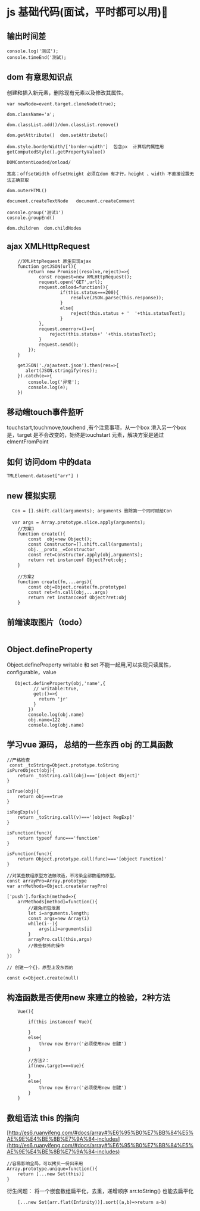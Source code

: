 # js 基础代码(面试，平时都可以用):rocket:

## 输出时间差
```
console.log('测试');
console.timeEnd('测试);
```
## dom 有意思知识点
创建和插入新元素，删除现有元素以及修改其属性。
```
var newNode=event.target.cloneNode(true);

dom.className='a';

dom.classList.add()/dom.classList.remove()

dom.getAttribute()  dom.setAttribute()

dom.style.borderWidth/['border-width']  包含px  计算后的属性用 getComputedStyle().getPropertyValue()

DOMContentLoaded/onload/

宽高：offsetWidth offsetHeight 必须在dom 有才行，height 、width 不直接设置无法正确获取

dom.outerHTML()

document.createTextNode   document.createComment

console.group('测试1')
cosnole.groupEnd()

dom.children  dom.childNodes 

```

## ajax XMLHttpRequest 

```
    //XMLHttpRequest 原生实现ajax
    function getJSON(url){
        return new Promise((resolve,reject)=>{
            const request=new XMLHttpRequest();
            request.open('GET',url);
            request.onload=function(){
                    if(this.status===200){
                        resolve(JSON.parse(this.response));
                    }
                    else{
                        reject(this.status + '  '+this.statusText);
                    }
            },
            request.onerror=()=>{
                reject(this.status+' '+this.statusText);
            }
            request.send();
        });
    }

    getJSON('./ajaxtest.json').then(res=>{
       alert(JSON.stringify(res));
    }).catch(e=>{
        console.log('异常');
        console.log(e);
    })

```

## 移动端touch事件监听

touchstart,touchmove,touchend ,有个注意事项，从一个box 滑入另一个box 是，target 是不会改变的，始终是touchstart 元素，解决方案是通过elmentFromPoint


## 如何 访问dom 中的data

```
TMLElement.dataset["arr"] ) 
```

## new 模拟实现

```
  Con = [].shift.call(arguments); arguments 删除第一个同时赋给Con

  var args = Array.prototype.slice.apply(arguments);　
    //方案1
    function create(){
        const  obj=new Object();
        const Constructor=[].shift.call(arguments);
        obj.__proto__=Constructor
        const ret=Constructor.apply(obj,arguments);
        return ret instanceof Object?ret:obj;
    }

    //方案2
    function create(fn,...args){
        const obj=Object.create(fn.prototype)
        const ret=fn.call(obj,...args)
        return ret instancceof Object?ret:obj 
    }

```

## 前端读取图片（todo）

```
```
## Object.defineProperty

Object.defineProperty writable 和 set 不能一起用,可以实现只读属性，configurable，value

```
   Object.defineProperty(obj,'name',{
          // writable:true,
          get:()=>{
            return 'jr'
          }
        })
        console.log(obj.name)
        obj.name=122
        console.log(obj.name)
```

## 学习vue 源码， 总结的一些东西 obj 的工具函数

```
//严格检查
 const _toString=Object.prototype.toString
isPureObject(obj){
    return _toString.call(obj)==='[object Object]'
}

isTrue(obj){
    return obj===true
}

isRegExp(v){
    return _toString.call(v)==='[object RegExp]'
}

isFunction(func){
    return typeof func==='function'
}

isFunction(func){
    return Object.prototype.call(func)==='[object Function]'
}

//对某些数组原型方法做改造，不污染全部数组的原型。
const arrayPro=Array.prototype
var arrMethods=Object.create(arrayPro)

['push'].forEach(method=>{
    arrMethods[method]=function(){
        //避免闭包泄漏
        let i=arguments.length;
        const args=new Array(i)
        while(i--){
            args[i]=arguments[i]
        }
        arrayPro.call(this,args)
        //做些额外的操作
    }
})

// 创建一个{}，原型上没东西的

const c=Object.create(null)

```

## 构造函数是否使用new 来建立的检验，2种方法

```
    Vue(){
        
        if(this instanceof Vue){

        }
        else{
            throw new Error('必须使用new 创建')
        }
        
        //方法2：
        if(new.target===Vue){

        }
        else{
            throw new Error('必须使用new 创建')
        }
    }
```

## 数组语法 this 的指向
[http://es6.ruanyifeng.com/#docs/array#%E6%95%B0%E7%BB%84%E5%AE%9E%E4%BE%8B%E7%9A%84-includes](http://es6.ruanyifeng.com/#docs/array#%E6%95%B0%E7%BB%84%E5%AE%9E%E4%BE%8B%E7%9A%84-includes)

```
//容易影响全局，可以拷贝一份出来用
Array.prototype.unique=function(){
    return [...new Set(this)]
}
```

衍生问题： 将一个嵌套数组扁平化，去重，递增顺序 arr.toString() 也能去扁平化

```
    [...new Set(arr.flat(Infinity))].sort((a,b)=>return a-b)
```


